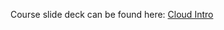 Course slide deck can be found here: [Cloud Intro](https://docs.google.com/presentation/d/1v9vjHis_zVz-wEG1BrngzOvZ3rhJ_1_8Il3wklrSPRg/edit#slide=id.p)
